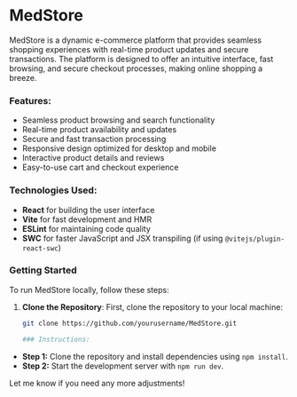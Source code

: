 # MedStore

MedStore is a dynamic e-commerce platform that provides seamless shopping experiences with real-time product updates and secure transactions. The platform is designed to offer an intuitive interface, fast browsing, and secure checkout processes, making online shopping a breeze.

### Features:

- Seamless product browsing and search functionality
- Real-time product availability and updates
- Secure and fast transaction processing
- Responsive design optimized for desktop and mobile
- Interactive product details and reviews
- Easy-to-use cart and checkout experience

### Technologies Used:

- **React** for building the user interface
- **Vite** for fast development and HMR
- **ESLint** for maintaining code quality
- **SWC** for faster JavaScript and JSX transpiling (if using `@vitejs/plugin-react-swc`)

### Getting Started

To run MedStore locally, follow these steps:

1. **Clone the Repository**:
   First, clone the repository to your local machine:

   ```bash
   git clone https://github.com/yourusername/MedStore.git

   ### Instructions:
   ```

- **Step 1:** Clone the repository and install dependencies using `npm install`.
- **Step 2:** Start the development server with `npm run dev`.

Let me know if you need any more adjustments!
